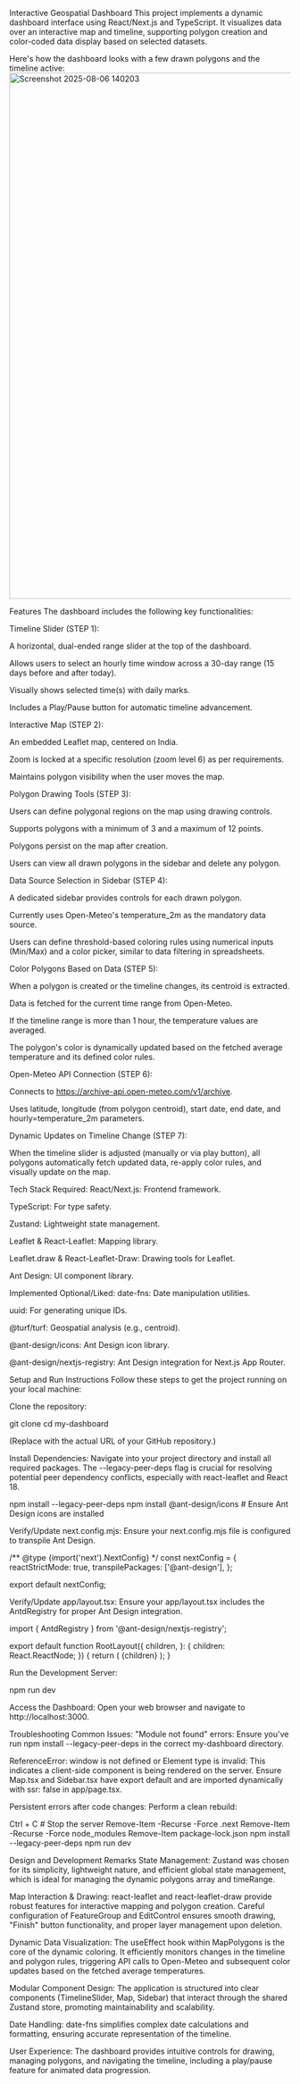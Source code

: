 Interactive Geospatial Dashboard
This project implements a dynamic dashboard interface using React/Next.js and TypeScript. It visualizes data over an interactive map and timeline, supporting polygon creation and color-coded data display based on selected datasets.


Here's how the dashboard looks with a few drawn polygons and the timeline active:
<img width="1892" height="942" alt="Screenshot 2025-08-06 140203" src="https://github.com/user-attachments/assets/3c1f38c5-b257-48a2-84e3-2232ca8afb5e" />


Features
The dashboard includes the following key functionalities:

Timeline Slider (STEP 1):

A horizontal, dual-ended range slider at the top of the dashboard.

Allows users to select an hourly time window across a 30-day range (15 days before and after today).

Visually shows selected time(s) with daily marks.

Includes a Play/Pause button for automatic timeline advancement.

Interactive Map (STEP 2):

An embedded Leaflet map, centered on India.

Zoom is locked at a specific resolution (zoom level 6) as per requirements.

Maintains polygon visibility when the user moves the map.

Polygon Drawing Tools (STEP 3):

Users can define polygonal regions on the map using drawing controls.

Supports polygons with a minimum of 3 and a maximum of 12 points.

Polygons persist on the map after creation.

Users can view all drawn polygons in the sidebar and delete any polygon.

Data Source Selection in Sidebar (STEP 4):

A dedicated sidebar provides controls for each drawn polygon.

Currently uses Open-Meteo's temperature_2m as the mandatory data source.

Users can define threshold-based coloring rules using numerical inputs (Min/Max) and a color picker, similar to data filtering in spreadsheets.

Color Polygons Based on Data (STEP 5):

When a polygon is created or the timeline changes, its centroid is extracted.

Data is fetched for the current time range from Open-Meteo.

If the timeline range is more than 1 hour, the temperature values are averaged.

The polygon's color is dynamically updated based on the fetched average temperature and its defined color rules.

Open-Meteo API Connection (STEP 6):

Connects to https://archive-api.open-meteo.com/v1/archive.

Uses latitude, longitude (from polygon centroid), start date, end date, and hourly=temperature_2m parameters.

Dynamic Updates on Timeline Change (STEP 7):

When the timeline slider is adjusted (manually or via play button), all polygons automatically fetch updated data, re-apply color rules, and visually update on the map.

Tech Stack
Required:
React/Next.js: Frontend framework.

TypeScript: For type safety.

Zustand: Lightweight state management.

Leaflet & React-Leaflet: Mapping library.

Leaflet.draw & React-Leaflet-Draw: Drawing tools for Leaflet.

Ant Design: UI component library.

Implemented Optional/Liked:
date-fns: Date manipulation utilities.

uuid: For generating unique IDs.

@turf/turf: Geospatial analysis (e.g., centroid).

@ant-design/icons: Ant Design icon library.

@ant-design/nextjs-registry: Ant Design integration for Next.js App Router.

Setup and Run Instructions
Follow these steps to get the project running on your local machine:

Clone the repository:

git clone <your-repository-url>
cd my-dashboard

(Replace <your-repository-url> with the actual URL of your GitHub repository.)

Install Dependencies:
Navigate into your project directory and install all required packages. The --legacy-peer-deps flag is crucial for resolving potential peer dependency conflicts, especially with react-leaflet and React 18.

npm install --legacy-peer-deps
npm install @ant-design/icons # Ensure Ant Design icons are installed

Verify/Update next.config.mjs:
Ensure your next.config.mjs file is configured to transpile Ant Design.

/** @type {import('next').NextConfig} */
const nextConfig = {
  reactStrictMode: true,
  transpilePackages: ['@ant-design'],
};

export default nextConfig;

Verify/Update app/layout.tsx:
Ensure your app/layout.tsx includes the AntdRegistry for proper Ant Design integration.

import { AntdRegistry } from '@ant-design/nextjs-registry';

export default function RootLayout({
  children,
}: {
  children: React.ReactNode;
}) {
  return (
    <html lang="en">
      <body>
        <AntdRegistry>{children}</AntdRegistry>
      </body>
    </html>
  );
}

Run the Development Server:

npm run dev

Access the Dashboard:
Open your web browser and navigate to http://localhost:3000.

Troubleshooting Common Issues:
"Module not found" errors: Ensure you've run npm install --legacy-peer-deps in the correct my-dashboard directory.

ReferenceError: window is not defined or Element type is invalid: This indicates a client-side component is being rendered on the server. Ensure Map.tsx and Sidebar.tsx have export default and are imported dynamically with ssr: false in app/page.tsx.

Persistent errors after code changes: Perform a clean rebuild:

Ctrl + C # Stop the server
Remove-Item -Recurse -Force .next
Remove-Item -Recurse -Force node_modules
Remove-Item package-lock.json
npm install --legacy-peer-deps
npm run dev

Design and Development Remarks
State Management: Zustand was chosen for its simplicity, lightweight nature, and efficient global state management, which is ideal for managing the dynamic polygons array and timeRange.

Map Interaction & Drawing: react-leaflet and react-leaflet-draw provide robust features for interactive mapping and polygon creation. Careful configuration of FeatureGroup and EditControl ensures smooth drawing, "Finish" button functionality, and proper layer management upon deletion.

Dynamic Data Visualization: The useEffect hook within MapPolygons is the core of the dynamic coloring. It efficiently monitors changes in the timeline and polygon rules, triggering API calls to Open-Meteo and subsequent color updates based on the fetched average temperatures.

Modular Component Design: The application is structured into clear components (TimelineSlider, Map, Sidebar) that interact through the shared Zustand store, promoting maintainability and scalability.

Date Handling: date-fns simplifies complex date calculations and formatting, ensuring accurate representation of the timeline.

User Experience: The dashboard provides intuitive controls for drawing, managing polygons, and navigating the timeline, including a play/pause feature for animated data progression.
